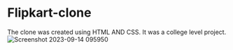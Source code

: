 # Flipkart-clone
The clone was created using HTML AND CSS. It was a college level project. 
![Screenshot 2023-09-14 095950](https://github.com/kratiarora03/Flipkart-clone/assets/106904755/8e288c13-0a5b-4841-b875-72ef605c5893)
